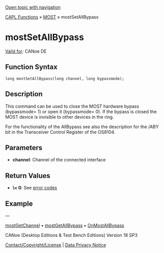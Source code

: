 [Open topic with navigation](../../../../../CANoeDEFamily.htm#Topics/CAPLFunctions/MOST/Functions/CAPLfunctionMOSTSetAllBypass.md)

[CAPL Functions](../../CAPLfunctions.md) » [MOST](../CAPLfunctionsMOSTOverview.md) » mostSetAllBypass

# mostSetAllBypass

[Valid for](../../../Shared/FeatureAvailability.md): CANoe DE

## Function Syntax

```plaintext
long mostSetAllBypass(long channel, long bypassmode);
```

## Description

This command can be used to close the MOST hardware bypass (bypassmode\= 1) or open it (bypassmode\= 0). If the bypass is closed the MOST device is invisible to other devices in the ring.

For the functionality of the AllBypass see also the description for the /ABY bit in the Transceiver Control Register of the OS8104.

## Parameters

- **channel**: Channel of the connected interface

## Return Values

- **\\\< 0**: See [error codes](../CAPLfunctionsMOSTErrorCodes.md)

## Example

—

[mostGetChannel](CAPLfunctionMOSTGetChannel.md) • [mostGetAllBypass](CAPLfunctionMOSTGetAllBypass.md) • [OnMostAllBypass](../EventProcedures/CAPLfunctionOnMOSTAllBypass.md)

CANoe (Desktop Editions & Test Bench Editions) Version 18 SP3

[Contact/Copyright/License](../../../Shared/ContactCopyrightLicense.md) | [Data Privacy Notice](https://www.vector.com/int/en/company/get-info/privacy-policy/)
